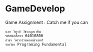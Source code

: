 # GameDevelop
Game Assignment :  Catch me if you can
```
นาย วิฑูรย์ วัชรกฤตเวคิน
รหัสนักศึกษา 64010806
สาขา วิศวกรรมคอมพิวเตอร์
รายวิชา Programing Fundamental
```
